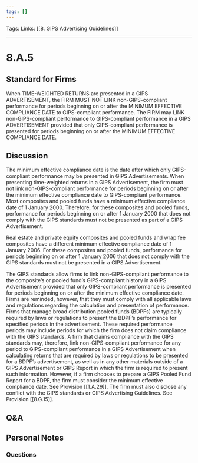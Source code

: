 ```yaml
---
tags: []
---
```

Tags:
Links: [[8. GIPS Advertising Guidelines]]
___
# 8.A.5
## Standard for Firms
When TIME-WEIGHTED RETURNS are presented in a GIPS ADVERTISEMENT, the FIRM MUST NOT LINK non-GIPS-compliant performance for periods beginning on or after the MINIMUM EFFECTIVE COMPLIANCE DATE to GIPS-compliant performance. The FIRM may LINK non-GIPS-compliant performance to GIPS-compliant performance in a GIPS ADVERTISEMENT provided that only GIPS-compliant performance is presented for periods beginning on or after the MINIMUM EFFECTIVE COMPLIANCE DATE.
## Discussion
The minimum effective compliance date is the date after which only GIPS-compliant performance may be presented in GIPS Advertisements. When presenting time-weighted returns in a GIPS Advertisement, the firm must not link non-GIPS-compliant performance for periods beginning on or after the minimum effective compliance date to GIPS-compliant performance. Most composites and pooled funds have a minimum effective compliance date of 1 January 2000. Therefore, for these composites and pooled funds, performance for periods beginning on or after 1 January 2000 that does not comply with the GIPS standards must not be presented as part of a GIPS Advertisement.

Real estate and private equity composites and pooled funds and wrap fee composites have a different minimum effective compliance date of 1 January 2006. For these composites and pooled funds, performance for periods beginning on or after 1 January 2006 that does not comply with the GIPS standards must not be presented in a GIPS Advertisement.

The GIPS standards allow firms to link non-GIPS-compliant performance to the composite’s or pooled fund’s GIPS-compliant history in a GIPS Advertisement provided that only GIPS-compliant performance is presented for periods beginning on or after the minimum effective compliance date. Firms are reminded, however, that they must comply with all applicable laws and regulations regarding the calculation and presentation of performance. Firms that manage broad distribution pooled funds (BDPFs) are typically required by laws or regulations to present the BDPF’s performance for specified periods in the advertisement. These required performance periods may include periods for which the firm does not claim compliance with the GIPS standards. A firm that claims compliance with the GIPS standards may, therefore, link non-GIPS-compliant performance for any period to GIPS-compliant performance in a GIPS Advertisement when calculating returns that are required by laws or regulations to be presented for a BDPF’s advertisement, as well as in any other materials outside of a GIPS Advertisement or GIPS Report in which the firm is required to present such information. However, if a firm chooses to prepare a GIPS Pooled Fund Report for a BDPF, the firm must consider the minimum effective compliance date. See Provision [[1.A.29]]. The firm must also disclose any conflict with the GIPS standards or GIPS Advertising Guidelines. See Provision [[8.G.15]].
## Q&A

## Personal Notes

### Questions